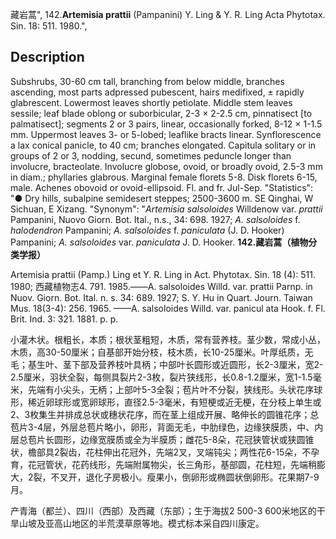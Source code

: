 藏岩蒿",
142.**Artemisia prattii** (Pampanini) Y. Ling & Y. R. Ling Acta Phytotax. Sin. 18: 511. 1980.",

## Description
Subshrubs, 30-60 cm tall, branching from below middle, branches ascending, most parts adpressed pubescent, hairs medifixed, ± rapidly glabrescent. Lowermost leaves shortly petiolate. Middle stem leaves sessile; leaf blade oblong or suborbicular, 2-3 × 2-2.5 cm, pinnatisect [to palmatisect]; segments 2 or 3 pairs, linear, occasionally forked, 8-12 × 1-1.5 mm. Uppermost leaves 3- or 5-lobed; leaflike bracts linear. Synflorescence a lax conical panicle, to 40 cm; branches elongated. Capitula solitary or in groups of 2 or 3, nodding, secund, sometimes peduncle longer than involucre, bracteolate. Involucre globose, ovoid, or broadly ovoid, 2.5-3 mm in diam.; phyllaries glabrous. Marginal female florets 5-8. Disk florets 6-15, male. Achenes obovoid or ovoid-ellipsoid. Fl. and fr. Jul-Sep.
  "Statistics": "● Dry hills, subalpine semidesert steppes; 2500-3600 m. SE Qinghai, W Sichuan, E Xizang.
  "Synonym": "*Artemisia salsoloides* Willdenow var. *prattii* Pampanini, Nuovo Giorn. Bot. Ital., n.s., 34: 698. 1927; *A. salsoloides* f. *halodendron* Pampanini; *A. salsoloides* f. *paniculata* (J. D. Hooker) Pampanini; *A. salsoloides* var. *paniculata* J. D. Hooker.
**142.藏岩蒿（植物分类学报）**

Artemisia prattii (Pamp.) Ling et Y. R. Ling in Act. Phytotax. Sin. 18 (4): 511. 1980; 西藏植物志4. 791. 1985.——A. salsoloides Willd. var. prattii Parnp. in Nuov. Giorn. Bot. Ital. n. s. 34: 689. 1927; S. Y. Hu in Quart. Journ. Taiwan Mus. 18(3-4): 256. 1965. ——A. salsoloides Willd. var. panicul ata Hook. f. Fl. Brit. Ind. 3: 321. 1881. p. p.

小灌木状。根粗长，本质；根状茎粗短，木质，常有营养枝。茎少数，常成小丛，木质，高30-50厘米；自基部开始分枝，枝木质，长10-25厘米。叶厚纸质，无毛；基生叶、茎下部及营养枝叶具柄；中部叶长圆形或近圆形，长2-3厘米，宽2-2.5厘米，羽状全裂，每侧具裂片2-3枚，裂片狭线形，长0.8-1.2厘米，宽1-1.5毫米，先端有小尖头，无柄；上部叶5-3全裂；苞片叶不分裂，狭线形。头状花序球形，稀近卵球形或宽卵球形，直径2.5-3毫米，有短梗或近无梗，在分枝上单生或2、3枚集生并排成总状或穗状花序，而在茎上组成开展、略伸长的圆锥花序；总苞片3-4层，外层总苞片略小，卵形，背面无毛，中肋绿色，边缘狭膜质，中、内层总苞片长圆形，边缘宽膜质或全为半膜质；雌花5-8朵，花冠狭管状或狭圆锥状，檐部具2裂齿，花柱伸出花冠外，先端2叉，叉端钝尖；两性花6-15朵，不孕育，花冠管状，花药线形，先端附属物尖，长三角形，基部圆，花柱短，先端稍膨大，2裂，不叉开，退化子房极小。瘦果小，倒卵形或椭圆状倒卵形。花果期7-9月。

产青海（都兰）、四川（西部）及西藏（东部）；生于海拔2 500-3 600米地区的干旱山坡及亚高山地区的半荒漠草原等地。模式标本采自四川康定。
